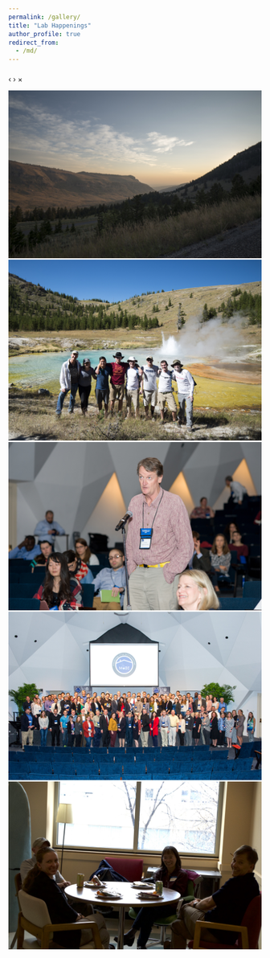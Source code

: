 ```yaml
---
permalink: /gallery/
title: "Lab Happenings"
author_profile: true
redirect_from: 
  - /md/
---
```

<html>
<head>
<link rel="stylesheet" href="/css/blueimp-gallery.min.css">
</head>

<body>

<!-- The Gallery as lightbox dialog, should be a child element of the document body -->

<div id="blueimp-gallery" class="blueimp-gallery">
    <div class="slides"></div>
    <h3 class="title"></h3>
    <a class="prev">‹</a>
    <a class="next">›</a>
    <a class="close">×</a>
    <a class="play-pause"></a>
    <ol class="indicator"></ol>  
</div>

<div id="links">
    <a href="/images/gallery/IMGP9128.jpg" title="Lander2018">
        <img src="/images/gallery/IMGP9128.jpg" alt="Lander2018">
    </a>
    <a href="/images/gallery/Yellowstone2017_13.jpg" title="SpearLabYNP">
        <img src="/images/gallery/Yellowstone2017_13.jpg" alt="SpearLabYNP">
    </a>
    <a href="/images/gallery/37908919361_7caeaa3a3e_o.jpg" title="JohnMobe">
        <img src="/images/gallery/37908919361_7caeaa3a3e_o.jpg" alt="JohnMoBE">
    </a>
    <a href="/images/gallery/37908861621_be41f9cf4e_o.jpg" title="MoBE2017">
        <img src="/images/gallery/37908861621_be41f9cf4e_o.jpg" alt="MoBE2017">
    </a>
    <a href="/images/gallery/IMGP9451.jpg" title="MarrRMGS2018">
        <img src="/images/gallery/IMGP9451.jpg" alt="MarrRMGS2018">
    </a>
</div>

<script src="/js/blueimp-gallery.min.js"></script>

<script>
document.getElementById('links').onclick = function (event) {
    event = event || window.event;
    var target = event.target || event.srcElement,
        link = target.src ? target.parentNode : target,
        options = {index: link, event: event},
        links = this.getElementsByTagName('a');
    blueimp.Gallery(links, options);
};
</script>
</body>
</html>